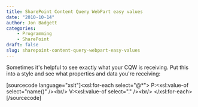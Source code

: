 ```yaml
---
title: SharePoint Content Query WebPart easy values
date: "2010-10-14"
author: Jon Badgett
categories:
    - Programming
    - SharePoint
draft: false
slug: sharepoint-content-query-webpart-easy-values
---
```


Sometimes it's helpful to see exactly what your CQW is receiving. Put this into
a style and see what properties and data you're receiving:

[sourcecode language="xslt"]&lt;xsl:for-each select=&quot;@\*&quot;&gt;
P:&lt;xsl:value-of select=&quot;name()&quot; /&gt;&lt;br/&gt; V:&lt;xsl:value-of
select=&quot;.&quot; /&gt;&lt;br/&gt; &lt;/xsl:for-each&gt;[/sourcecode]
